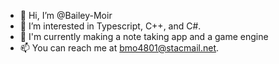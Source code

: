 - 👋 Hi, I’m @Bailey-Moir
- 👀 I’m interested in Typescript, C++, and C#.
- 🌱 I'm currently making a note taking app and a game engine
- 📫 You can reach me at bmo4801@stacmail.net.

<!---
Bailey-Moir/Bailey-Moir is a ✨ special ✨ repository because its `README.md` (this file) appears on your GitHub profile.
You can click the Preview link to take a look at your changes.
--->
